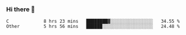 ### Hi there 👋

<!--
**WShiBin/WShiBin** is a ✨ _special_ ✨ repository because its `README.md` (this file) appears on your GitHub profile.

Here are some ideas to get you started:

- 🔭 I’m currently working on ...
- 🌱 I’m currently learning ...
- 👯 I’m looking to collaborate on ...
- 🤔 I’m looking for help with ...
- 💬 Ask me about ...
- 📫 How to reach me: ...
- 😄 Pronouns: ...
- ⚡ Fun fact: ...
-->

<!--START_SECTION:waka-->

```text
C             8 hrs 23 mins   ████████▓░░░░░░░░░░░░░░░░   34.55 %
Other         5 hrs 56 mins   ██████░░░░░░░░░░░░░░░░░░░   24.48 %
```

<!--END_SECTION:waka-->
